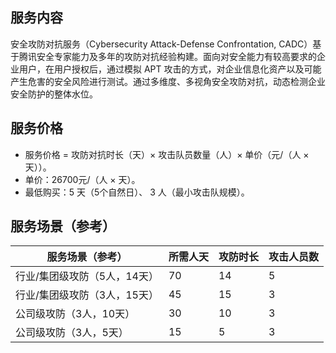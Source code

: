 ## 服务内容
安全攻防对抗服务（Cybersecurity Attack-Defense Confrontation, CADC）基于腾讯安全专家能力及多年的攻防对抗经验构建。面向对安全能力有较高要求的企业用户，在用户授权后，通过模拟 APT 攻击的方式，对企业信息化资产以及可能产生危害的安全风险进行测试。通过多维度、多视角安全攻防对抗，动态检测企业安全防护的整体水位。

## 服务价格
- 服务价格 = 攻防对抗时长（天）× 攻击队员数量（人）× 单价（元/（人 × 天））。
- 单价：26700元/（人 × 天）。
- 最低购买：5 天（5个自然日）、 3 人（最小攻击队规模）。

## 服务场景（参考）
| 服务场景（参考）             | 所需人天 | 攻防时长 | 攻击人员数 |
| ---------------------------- | -------- | -------- | ---------- |
| 行业/集团级攻防（5人，14天） | 70       | 14       | 5          |
| 行业/集团级攻防（3人，15天） | 45       | 15       | 3          |
| 公司级攻防（3人，10天）      | 30       | 10       | 3          |
| 公司级攻防（3人，5天）       | 15       | 5        | 3          |

